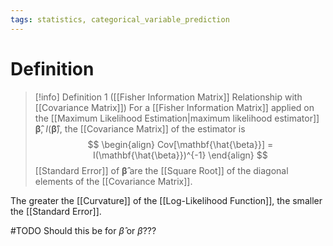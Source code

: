 ```yaml
---
tags: statistics, categorical_variable_prediction
---
```


# Definition

> [!info] Definition 1 ([[Fisher Information Matrix]] Relationship with [[Covariance Matrix]])
> For a [[Fisher Information Matrix]] applied on the [[Maximum Likelihood Estimation|maximum likelihood estimator]] $\mathbf{\hat{\beta}}$, $I(\mathbf{\hat{\beta}})$, the [[Covariance Matrix]] of the estimator is
> $$
> \begin{align}
> Cov[\mathbf{\hat{\beta}}] = I(\mathbf{\hat{\beta}})^{-1}
> \end{align}
> $$
> [[Standard Error]] of $\mathbf{\hat{\beta}}$ are the [[Square Root]] of the diagonal elements of the [[Covariance Matrix]].

The greater the [[Curvature]] of the [[Log-Likelihood Function]], the smaller the [[Standard Error]].

#TODO
Should this be for $\hat{\beta}$ or $\beta$???